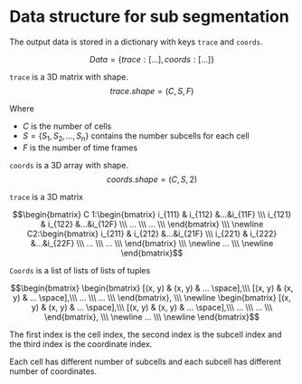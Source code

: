 # Data structure for sub segmentation

The output data is stored in a dictionary with keys `trace` and `coords`.

$$Data = \{trace: [...], coords: [...]\}$$

`trace` is a 3D matrix with shape.
$$trace.shape = (C, S, F)$$

Where
- $C$ is the number of cells
- $S = \{S_1,S_2,...,S_n\}$ contains the number subcells for each cell
- $F$ is the number of time frames

`coords` is a 3D array with shape.
$$coords.shape = (C, S, 2)$$


`trace` is a 3D matrix 
```math
\begin{bmatrix} C 1:\begin{bmatrix} i_{111} & i_{112} &...&i_{11F} \\\ 
i_{121} & i_{122} &...&i_{12F} \\\
... \\\
... \\\
\end{bmatrix} \\\ \newline
C2:\begin{bmatrix} i_{211} & i_{212} &...&i_{21F} \\\
i_{221} & i_{222} &...&i_{22F} \\\
... \\\
... \\\
\end{bmatrix} \\\ \newline
... \\\ \newline
\end{bmatrix}
```


`Coords` is a list of lists of lists of tuples
```math
\begin{bmatrix} 
\begin{bmatrix} [(x, y) & (x, y) & ... \space],\\\
[(x, y) & (x, y) & ... \space],\\\
... \\\
... \\\
\end{bmatrix}, \\\ \newline
\begin{bmatrix} [(x, y) & (x, y) & ... \space],\\\
[(x, y) & (x, y) & ... \space],\\\
... \\\
... \\\
\end{bmatrix}, \\\ \newline
... \\\ \newline
\end{bmatrix}
```

The first index is the cell index, the second index is the subcell index and the third index is the coordinate index.

Each cell has different number of subcells and each subcell has different number of coordinates.